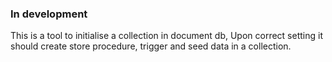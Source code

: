 ### In development


This is a tool to initialise a collection in document db, Upon correct setting it should create store procedure, trigger and seed data in a collection.

